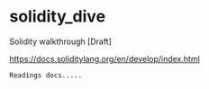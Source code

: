 # solidity_dive
Solidity walkthrough [Draft]

https://docs.soliditylang.org/en/develop/index.html
```
Readings docs.....
```
